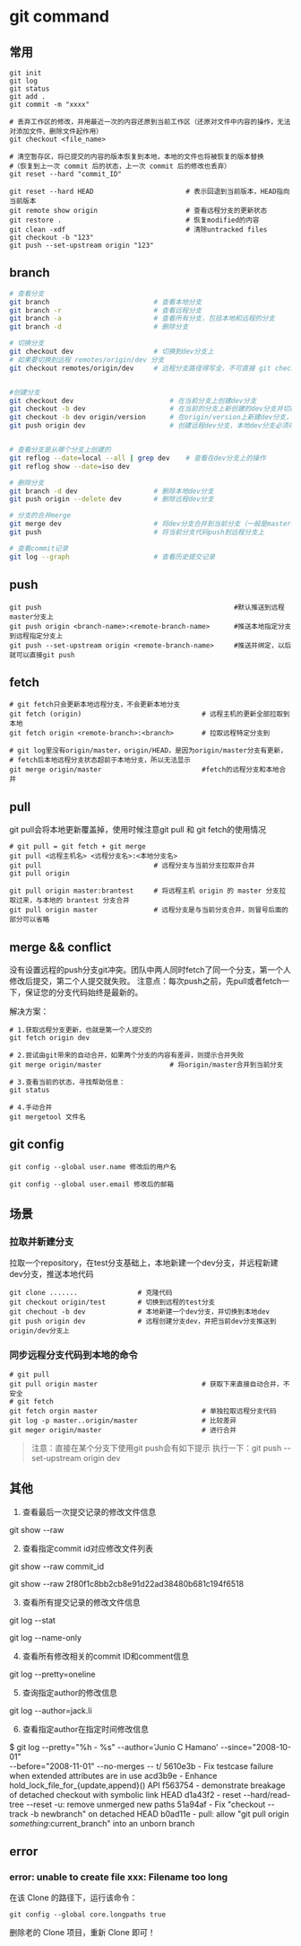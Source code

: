 # git command

## 常用

```shell
git init
git log
git status
git add .
git commit -m "xxxx"
```

```shell
# 丢弃工作区的修改，并用最近一次的内容还原到当前工作区（还原对文件中内容的操作，无法对添加文件、删除文件起作用）
git checkout <file_name>

# 清空暂存区，将已提交的内容的版本恢复到本地，本地的文件也将被恢复的版本替换
#（恢复到上一次 commit 后的状态，上一次 commit 后的修改也丢弃）
git reset --hard "commit_ID"

git reset --hard HEAD 						# 表示回退到当前版本，HEAD指向当前版本
git remote show origin						# 查看远程分支的更新状态
git restore .								# 恢复modified的内容
git clean -xdf								# 清除untracked files
git checkout -b "123"
git push --set-upstream origin "123"
```



## branch

```sh
# 查看分支
git branch 							# 查看本地分支
git branch -r 						# 查看远程分支
git branch -a 						# 查看所有分支，包括本地和远程的分支
git branch -d						# 删除分支

# 切换分支
git checkout dev 					# 切换到dev分支上
# 如果要切换到远程 remotes/origin/dev 分支
git checkout remotes/origin/dev		# 远程分支路径得写全，不可直接 git checkout origin/dev	


#创建分支
git checkout dev						# 在当前分支上创建dev分支
git checkout -b dev						# 在当前的分支上新创建的dev分支并切换到新的创建的dev分支上
git checkout -b dev origin/version		# 在origin/version上新建dev分支，并切换到dev分支上
git push origin dev						# 创建远程dev分支，本地dev分支必须存在


# 查看分支是从哪个分支上创建的
git reflog --date=local --all | grep dev	# 查看在dev分支上的操作
git reflog show --date=iso dev

# 删除分支
git branch -d dev					# 删除本地dev分支
git push origin --delete dev		# 删除远程dev分支

# 分支的合并merge
git merge dev						# 将dev分支合并到当前分支（一般是master主分支）or	
git push							# 将当前分支代码push到远程分支上

# 查看commit记录
git log --graph						# 查看历史提交记录
```



## push

```shell
git push												#默认推送到远程master分支上
git push origin <branch-name>:<remote-branch-name>		#推送本地指定分支到远程指定分支上
git push --set-upstream origin <remote-branch-name>		#推送并绑定，以后就可以直接git push
```



## fetch

```shell
# git fetch只会更新本地远程分支，不会更新本地分支
git fetch (origin)								# 远程主机的更新全部拉取到本地
git fetch origin <remote-branch>:<branch>		# 拉取远程特定分支到

# git log里没有origin/master，origin/HEAD，是因为origin/master分支有更新，
# fetch后本地远程分支状态超前于本地分支，所以无法显示
git merge origin/master							#fetch的远程分支和本地合并
```



## pull

git pull会将本地更新覆盖掉，使用时候注意git pull 和 git fetch的使用情况

```shell
# git pull = git fetch + git merge
git pull <远程主机名> <远程分支名>:<本地分支名>
git pull							# 远程分支与当前分支拉取并合并
git pull origin			

git pull origin master:brantest		# 将远程主机 origin 的 master 分支拉取过来，与本地的 brantest 分支合并
git pull origin master				# 远程分支是与当前分支合并，则冒号后面的部分可以省略
```



## merge && conflict

没有设置远程的push分支git冲突。团队中两人同时fetch了同一个分支，第一个人修改后提交，第二个人提交就失败。
注意点：每次push之前，先pull或者fetch一下，保证您的分支代码始终是最新的。

解决方案：

```shell
# 1.获取远程分支更新，也就是第一个人提交的
git fetch origin dev

# 2.尝试由git带来的自动合并，如果两个分支的内容有差异，则提示合并失败
git merge origin/master 				# 将origin/master合并到当前分支

# 3.查看当前的状态，寻找帮助信息：
git status

# 4.手动合并
git mergetool 文件名
```



## git config

```shell
git config --global user.name 修改后的用户名

git config --global user.email 修改后的邮箱
```

 



## 场景

### 拉取并新建分支

拉取一个repository，在test分支基础上，本地新建一个dev分支，并远程新建dev分支，推送本地代码

```shell
git clone .......				# 克隆代码
git checkout origin/test		# 切换到远程的test分支
git chechout -b dev				# 本地新建一个dev分支，并切换到本地dev
git push origin dev				# 远程创建分支dev，并把当前dev分支推送到origin/dev分支上
```



### 同步远程分支代码到本地的命令

```shell
# git pull
git pull origin master							# 获取下来直接自动合并，不安全
# git fetch
git fetch orgin master							# 单独拉取远程分支代码
git log -p master..origin/master				# 比较差异
git meger origin/master							# 进行合并
```

> 注意：直接在某个分支下使用git push会有如下提示
> 执行一下：git push --set-upstream origin dev



## 其他

1. 查看最后一次提交记录的修改文件信息

 git show --raw

2. 查看指定commit id对应修改文件列表

git show --raw commit_id

git show --raw 2f80f1c8bb2cb8e91d22ad38480b681c194f6518

3. 查看所有提交记录的修改文件信息

git log --stat

git log --name-only

4. 查看所有修改相关的commit ID和comment信息

git log --pretty=oneline

5. 查询指定author的修改信息

git log --author=jack.li

6. 查看指定author在指定时间修改信息

$ git log --pretty="%h - %s" --author='Junio C Hamano' --since="2008-10-01" \
   --before="2008-11-01" --no-merges -- t/
5610e3b - Fix testcase failure when extended attributes are in use
acd3b9e - Enhance hold_lock_file_for_{update,append}() API
f563754 - demonstrate breakage of detached checkout with symbolic link HEAD
d1a43f2 - reset --hard/read-tree --reset -u: remove unmerged new paths
51a94af - Fix "checkout --track -b newbranch" on detached HEAD
b0ad11e - pull: allow "git pull origin $something:$current_branch" into an unborn branch



## error

### error: unable to create file xxx: Filename too long

在该 Clone 的路径下，运行该命令：

```shell
git config --global core.longpaths true
```

删除老的 Clone 项目，重新 Clone 即可！











